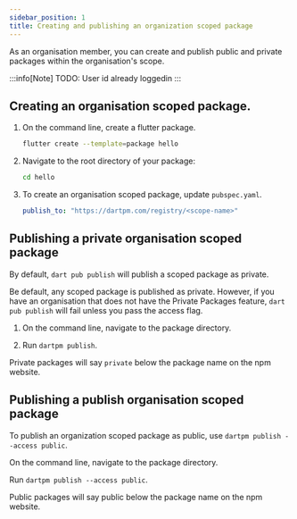 ```yaml
---
sidebar_position: 1
title: Creating and publishing an organization scoped package
---
```


As an organisation member, you can create and publish public and private packages within the organisation's scope. 

:::info[Note]
TODO: User id already loggedin
:::

## Creating an organisation scoped package.

1. On the command line, create a flutter package.
    ```bash
    flutter create --template=package hello
    ```

2. Navigate to the root directory of your package: 
    ```bash
    cd hello    
    ```

3. To create an organisation scoped package, update `pubspec.yaml`.
    ```yaml
    publish_to: "https://dartpm.com/registry/<scope-name>"
    ```

## Publishing a private organisation scoped package
By default, `dart pub publish` will publish a scoped package as private.

Be default, any scoped package is published as private. However, if you have an organisation that does not have the Private Packages feature, `dart pub publish` will fail unless you pass the access flag.

1. On the command line, navigate to the package directory. 

2. Run `dartpm publish`.

Private packages will say `private` below the package name on the npm website.

## Publishing a publish organisation scoped package

To publish an organization scoped package as public, use `dartpm publish --access public`.

On the command line, navigate to the package directory.

Run `dartpm publish --access public`.

Public packages will say public below the package name on the npm website.


